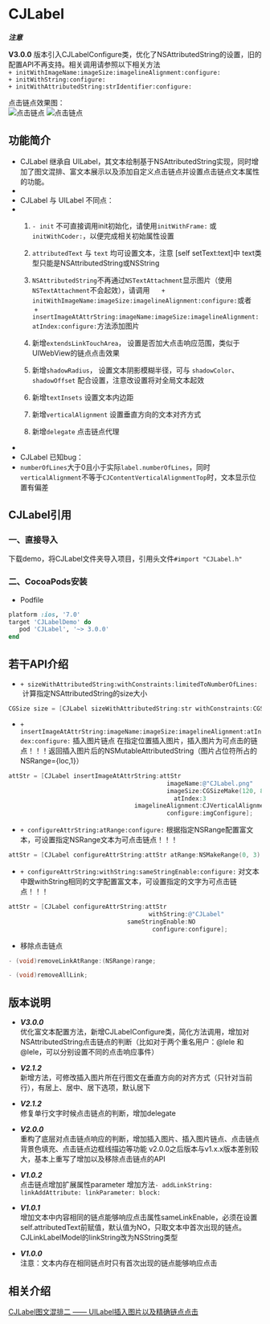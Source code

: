 # CJLabel

***注意***

**V3.0.0** 版本引入CJLabelConfigure类，优化了NSAttributedString的设置，旧的配置API不再支持。相关调用请参照以下相关方法<br/>
`+ initWithImageName:imageSize:imagelineAlignment:configure:`<br/>
`+ initWithString:configure:`<br/>
`+ initWithAttributedString:strIdentifier:configure:`<br/>


点击链点效果图：<br/>
![点击链点](http://7xnrwl.com1.z0.glb.clouddn.com/CJLabel1.gif)
![点击链点](http://7xnrwl.com1.z0.glb.clouddn.com/CJLabel2.gif)

## 功能简介

 * CJLabel 继承自 UILabel，其文本绘制基于NSAttributedString实现，同时增加了图文混排、富文本展示以及添加自定义点击链点并设置点击链点文本属性的功能。
 *
 * CJLabel 与 UILabel 不同点：
 *
   1. `- init` 不可直接调用init初始化，请使用`initWithFrame:` 或 `initWithCoder:`，以便完成相关初始属性设置
 
   2. `attributedText` 与 `text` 均可设置文本，注意 [self setText:text]中 text类型只能是NSAttributedString或NSString
 
   3. `NSAttributedString`不再通过`NSTextAttachment`显示图片（使用`NSTextAttachment`不会起效），请调用
      `+ initWithImageName:imageSize:imagelineAlignment:configure:`或者
      `+ insertImageAtAttrString:imageName:imageSize:imagelineAlignment:atIndex:configure:`方法添加图片
 
   4. 新增`extendsLinkTouchArea`， 设置是否加大点击响应范围，类似于UIWebView的链点点击效果
 
   5. 新增`shadowRadius`， 设置文本阴影模糊半径，可与 `shadowColor`、`shadowOffset` 配合设置，注意改设置将对全局文本起效
 
   6. 新增`textInsets` 设置文本内边距
 
   7. 新增`verticalAlignment` 设置垂直方向的文本对齐方式
   
   8. 新增`delegate` 点击链点代理
 *
 * CJLabel 已知bug：
 *
   `numberOfLines`大于0且小于实际`label.numberOfLines`，同时`verticalAlignment`不等于`CJContentVerticalAlignmentTop`时，文本显示位置有偏差

## CJLabel引用
### 一、直接导入
下载demo，将CJLabel文件夹导入项目，引用头文件`#import "CJLabel.h"`
### 二、CocoaPods安装
* Podfile<br/>
```ruby
platform :ios, '7.0'
target 'CJLabelDemo' do
   pod 'CJLabel', '~> 3.0.0'
end
```

## 若干API介绍
* `+ sizeWithAttributedString:withConstraints:limitedToNumberOfLines:`
  计算指定NSAttributedString的size大小
```objective-c
CGSize size = [CJLabel sizeWithAttributedString:str withConstraints:CGSizeMake(320, CGFLOAT_MAX) limitedToNumberOfLines:0]
  ```
  
* `+ insertImageAtAttrString:imageName:imageSize:imagelineAlignment:atIndex:configure:` 
插入图片链点
在指定位置插入图片，插入图片为可点击的链点！！！返回插入图片后的NSMutableAttributedString（图片占位符所占的NSRange={loc,1}）
```objective-c
attStr = [CJLabel insertImageAtAttrString:attStr
                                            imageName:@"CJLabel.png"
                                            imageSize:CGSizeMake(120, 85)
                                              atIndex:3
                                   imagelineAlignment:CJVerticalAlignmentBottom
                                            configure:imgConfigure];
  ```
  
* `+ configureAttrString:atRange:configure:`
根据指定NSRange配置富文本，可设置指定NSRange文本为可点击链点！！！<br/>
```objective-c
attStr = [CJLabel configureAttrString:attStr atRange:NSMakeRange(0, 3) configure:configure];
```

* `+ configureAttrString:withString:sameStringEnable:configure:`
对文本中跟withString相同的文字配置富文本，可设置指定的文字为可点击链点！！！<br/>
```objective-c
attStr = [CJLabel configureAttrString:attStr
                                       withString:@"CJLabel"
                                 sameStringEnable:NO
                                        configure:configure];
```

* 移除点击链点<br/>
```objective-c
- (void)removeLinkAtRange:(NSRange)range;

- (void)removeAllLink;
```

## 版本说明
* ***V3.0.0***<br/>
 优化富文本配置方法，新增CJLabelConfigure类，简化方法调用，增加对NSAttributedString点击链点的判断（比如对于两个重名用户：@lele 和 @lele，可以分别设置不同的点击响应事件）

* ***V2.1.2***<br/>
 新增方法，可修改插入图片所在行图文在垂直方向的对齐方式（只针对当前行），有居上、居中、居下选项，默认居下

* ***V2.1.2***<br/>
 修复单行文字时候点击链点的判断，增加delegate
 
* ***V2.0.0***<br/>
 重构了底层对点击链点响应的判断，增加插入图片、插入图片链点、点击链点背景色填充、点击链点边框线描边等功能
 v2.0.0之后版本与v1.x.x版本差别较大，基本上重写了增加以及移除点击链点的API

* ***V1.0.2***<br/>
 点击链点增加扩展属性parameter
 增加方法`- addLinkString: linkAddAttribute: linkParameter: block:`
 
* ***V1.0.1***<br/>
  增加文本中内容相同的链点能够响应点击属性sameLinkEnable，必须在设置self.attributedText前赋值，默认值为NO，只取文本中首次出现的链点。<br/>
  CJLinkLabelModel的linkString改为NSString类型
  
* ***V1.0.0***<br/>
  注意：文本内存在相同链点时只有首次出现的链点能够响应点击

## 相关介绍
[CJLabel图文混排二 —— UILabel插入图片以及精确链点点击](http://www.jianshu.com/p/9a70533d217e)
